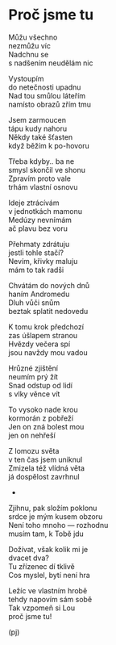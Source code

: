 Proč jsme tu
============

Můžu všechno  
nezmůžu víc  
Nadchnu se  
s nadšením neudělám nic

Vystoupím  
do netečnosti upadnu  
Nad tou smůlou láteřím  
namísto obrazů zřím tmu

Jsem zarmoucen  
tápu kudy nahoru  
Někdy také šťasten  
když běžím k po-hovoru

Třeba kdyby.. ba ne  
smysl skončil ve shonu  
Zpravím proto vale  
trhám vlastní osnovu

Ideje ztrácívám  
v jednotkách mamonu  
Medúzy nevnímám  
ač plavu bez voru

Přehmaty zdrátuju  
jestli tohle stačí?  
Nevím, křivky maluju  
mám to tak radši

Chvátám do nových dnů  
haním Andromedu  
Dluh vůči snům  
beztak splatit nedovedu

K tomu krok předchozí  
zas úšlapem stranou  
Hvězdy večera spí  
jsou navždy mou vadou

Hrůzné zjištění  
neumím prý žít  
Snad odstup od lidí  
s vlky věnce vít

To vysoko nade krou  
kormorán z pobřeží  
Jen on zná bolest mou  
jen on nehřeší

Z lomozu světa  
v ten čas jsem uniknul  
Zmizela též vlídná věta  
já dospělost zavrhnul

*

Zjihnu, pak složím poklonu  
srdce je mým kusem obzoru  
Není toho mnoho — rozhodnu  
musím tam, k Tobě jdu

Dožívat, však kolik mi je  
dvacet dva?  
Tu zřízenec dí tklivě  
Cos myslel, bytí není hra

Ležíc ve vlastním hrobě  
tehdy napovím sám sobě  
Tak vzpomeň si Lou  
proč jsme tu!

(pj)

